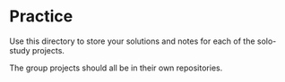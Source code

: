 # Practice

Use this directory to store your solutions and notes for each of the solo-study projects.

The group projects should all be in their own repositories.
